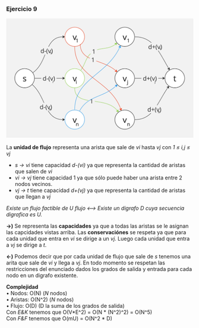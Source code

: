 ### Ejercicio 9

![err](img/net_ej_9.jpg)

La **unidad de flujo** representa una arista que sale de _vi_ hasta _vj_ con _1 ≤ i,j ≤ vj_

- _s -> vi_ tiene capacidad _d-(vi)_ ya que representa la cantidad de aristas que salen de _vi_
- _vi -> vj_ tiene capacidad 1 ya que sólo puede haber una arista entre 2 nodos vecinos.
- _vj -> t_ tiene capacidad _d+(vj)_ ya que representa la cantidad de aristas que llegan a _vj_

_Existe un flujo factible de U flujo <--> Existe un digrafo D cuya secuencia digrafica es U._

**->)** Se representa las **capacidades** ya que a todas las aristas se le asignan las capcidades vistas arriba. Las **conservaciónes** se respeta ya que para cada unidad que entra en _vi_ se dirige a un _vj_. Luego cada unidad que entra a _vj_ se dirige a _t_.

**<-)** Podemos decir que por cada unidad de flujo que sale de _s_ tenemos una arita que sale de _vi_ y llega a _vj_. En todo momento se respetan las restricciones del enunciado dados los grados de salida y entrada para cada nodo en un digrafo existente.

**Complejidad**\
• Nodos: O(N) (_N_ nodos)\
• Aristas: O(N^2) (_N_ nodos)\
• Flujo: O(D) (D la suma de los grados de salida)\
Con _E&K_ tenemos que O(V*E^2) = O(N * (N^2)^2) = O(N^5)\
Con _F&F_ tenemos que O(mU) = O(N^2 * D)